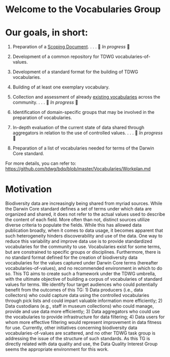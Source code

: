 # Welcome to the Vocabularies Group

# Our goals, in short:
1. Preparation of a [Scoping Document](https://docs.google.com/document/d/1WXHpnXrNxDiaOI6LgypCJavj4iC6qB1VLGXDSBF8RnM/edit?usp=sharing).     . . . :wrench: *In progress* :bug:

2. Development of a common repository for TDWG vocabularies-of-values. 

3. Development of a standard format for the building of TDWG vocabularies.

4. Building of at least one exemplary vocabulary.

5. Collection and assessment of already [existing vocabularies](https://docs.google.com/spreadsheets/d/1SDbtZxEzg0t10OSNDPJN0XSye6mMOTTCIBH3xh-HUYA/edit?usp=sharing) across the community.     . . . :wrench: *In progress* :bug:

6. Identification of domain-specific groups that may be involved in the preparation of vocabularies.

7. In-depth evaluation of the current state of data shared through aggregators in relation to the use of controlled values.     . . . :wrench: *In progress* :bug:

8. Preparation of a list of vocabularies needed for terms of the Darwin Core standard.

For more details, you can refer to: https://github.com/tdwg/bdq/blob/master/Vocabularies/Workplan.md

# Motivation
Biodiversity data are increasingly being shared from myriad sources. While the Darwin Core standard defines a set of terms under which data are organized and shared, it does not refer to the actual values used to describe the content of each field. More often than not, distinct sources utilize diverse criteria to populate the fields. While this has allowed data publication broadly, when it comes to data usage, it becomes apparent that such heterogeneity hinders discoverability and use of the data. One way to reduce this variability and improve data use is to provide standardized vocabularies for the community to use. Vocabularies exist for some terms, but are constrained to specific groups or disciplines. Furthermore, there is no standard format defined for the creation of biodiversity data vocabularies for the values captured under Darwin Core terms (hereafter vocabularies-of-values), and no recommended environment in which to do so. This TG aims to create such a framework under the TDWG umbrella, with the ultimate objective of building a corpus of vocabularies of standard values for terms. We identify four target audiences who could potentially benefit from the outcomes of this TG: 1) Data producers (i.e., data collectors) who could capture data using the controlled vocabularies through pick lists and could impart valuable information more efficiently; 2) Data custodians (e.g., staff in museum collections) who could manage, provide and use data more efficiently; 3) Data aggregators who could use the vocabularies to provide infrastructure for data filtering; 4) Data users for whom more effective filtering would represent improvement in data fitness for use.
Currently, other initiatives concerning biodiversity data vocabularies-of-values are scattered, and no other TDWG task group is addressing the issue of the structure of such standards. As this TG is directly related with data quality and use, the Data Quality Interest Group seems the appropriate environment for this work.
 
